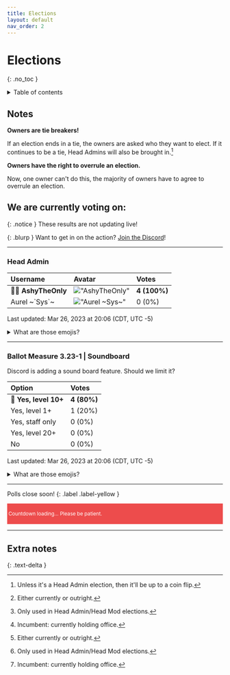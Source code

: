 ```yaml
---
title: Elections
layout: default
nav_order: 2
---
```


# Elections
{: .no_toc }

<details markdown="block">
  <summary>
    Table of contents
  </summary>
  {: .text-delta }
1. TOC
{:toc}
</details>


## Notes
**Owners are tie breakers!**

If an election ends in a tie, the owners are asked who they want to elect. If it continues to be a tie, Head Admins will also be brought in.[^1]

**Owners have the right to overrule an election.**

Now, one owner can't do this, the majority of owners have to agree to overrule an election. 

## We are currently voting on:

{: .notice }
These results are not updating live!

{: .blurp }
Want to get in on the action? [Join the Discord](https://discord.gg/vXXFg2SKa7)!

<hr>

### Head Admin

| Username | Avatar | Votes |
| :--- | :--- | :--- |
| 🛝💠 **AshyTheOnly** | !["AshyTheOnly"](https://cdn.discordapp.com/avatars/792199404622577704/58e785a1e3a47e97b789c6b781c32b00.webp?size=512) | **4 (100%)** |
| Aurel ~\`Sys\`~ | !["Aurel ~`Sys`~"](https://cdn.discordapp.com/avatars/624749415034519603/754016050abf6e66a100cb617c3884c7.webp?size=512) | 0 (0%) |

Last updated: Mar 26, 2023 at 20:06 (CDT, UTC -5)

<details markdown="block">
  <summary>
    What are those emojis?
  </summary>
  {: .text-delta }
I'm glad you asked!

- A 🛝 emoji means that the election is or was a landslide. This is awarded if the option has over 90% of the vote.
- A 💠 emoji indicates the winner[^2] of the election.
- A 🔨 emoji means that the user [^3] is incumbent[^4].
</details>

<hr>

### Ballot Measure 3.23-1 | Soundboard
Discord is adding a sound board feature. Should we limit it?

| Option | Votes |
| :--- | :--- |
| **💠 Yes, level 10+** | **4 (80%)** |
| Yes, level 1+ | 1 (20%) |
| Yes, staff only | 0 (0%) |
| Yes, level 20+ | 0 (0%) |
| No | 0 (0%) |

Last updated: Mar 26, 2023 at 20:06 (CDT, UTC -5)

<details markdown="block">
  <summary>
    What are those emojis?
  </summary>
  {: .text-delta }
I'm glad you asked!

- A 🛝 emoji means that the election is or was a landslide. This is awarded if the option has over 90% of the vote.
- A 💠 emoji indicates the winner[^2] of the election.
- A 🔨 emoji means that the user [^3] is incumbent[^4].
</details>

<hr>

Polls close soon!
{: .label .label-yellow }

<div style="background-color:#ed4c4c; padding-top:3px; padding-bottom:3px; padding-left:3px; padding-right:3px;">
    <p style="color: white;" id="closein"></p>
    <p style="color: white;" id="count"></p>
    <p style="color: white;" id="wait"><small>Countdown loading... Please be patient.</small></p>
</div>
<script>
    var countDownDate = new Date("Mar 26, 2023 17:50:00").getTime();
    const wait = document.getElementById("wait");
    const closein = document.getElementById("closein");
    const count = document.getElementById("count");
    var x = setInterval(function(){
        var now = new Date().getTime();
        var distance = countDownDate - now;
        var days = Math.floor(distance / (1000 * 60 * 60 * 24));
        var hours = Math.floor((distance % (1000 * 60 * 60 * 24)) / (1000 * 60 * 60));
        var minutes = Math.floor((distance % (1000 * 60 * 60)) / (1000 * 60));
        var seconds = Math.floor((distance % (1000 * 60)) / 1000);
        count.innerHTML = "<b>" + days + "d " + hours + "h " + minutes + "m " + seconds + "s " + "</b>";
        closein.innerHTML = "In fact, they close in:";
        wait.remove();
        if (distance < 0){
            clearInterval(x);
            count.innerHTML = "POLLS CLOSED";
            closein.remove();
        }
    }, 1000);
</script>

<hr>

## Extra notes
{: .text-delta }

[^1]: Unless it's a Head Admin election, then it'll be up to a coin flip.

[^2]: Either currently or outright.

[^3]: Only used in Head Admin/Head Mod elections.

[^4]: Incumbent: currently holding office.
